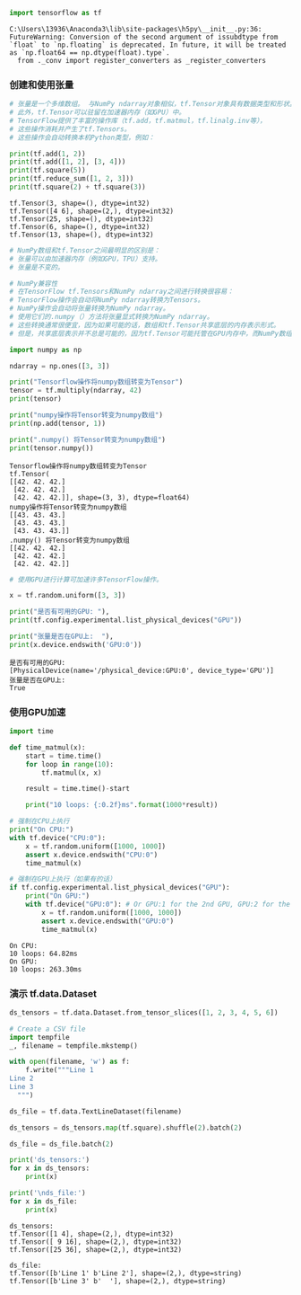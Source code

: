 

```python
import tensorflow as tf
```

    C:\Users\13936\Anaconda3\lib\site-packages\h5py\__init__.py:36: FutureWarning: Conversion of the second argument of issubdtype from `float` to `np.floating` is deprecated. In future, it will be treated as `np.float64 == np.dtype(float).type`.
      from ._conv import register_converters as _register_converters
    

### 创建和使用张量


```python
# 张量是一个多维数组。 与NumPy ndarray对象相似，tf.Tensor对象具有数据类型和形状。
# 此外，tf.Tensor可以驻留在加速器内存（如GPU）中。
# TensorFlow提供了丰富的操作库（tf.add，tf.matmul，tf.linalg.inv等），
# 这些操作消耗并产生了tf.Tensors。
# 这些操作会自动转换本机Python类型，例如：

print(tf.add(1, 2))
print(tf.add([1, 2], [3, 4]))
print(tf.square(5))
print(tf.reduce_sum([1, 2, 3]))
print(tf.square(2) + tf.square(3))
```

    tf.Tensor(3, shape=(), dtype=int32)
    tf.Tensor([4 6], shape=(2,), dtype=int32)
    tf.Tensor(25, shape=(), dtype=int32)
    tf.Tensor(6, shape=(), dtype=int32)
    tf.Tensor(13, shape=(), dtype=int32)
    


```python
# NumPy数组和tf.Tensor之间最明显的区别是：
# 张量可以由加速器内存（例如GPU，TPU）支持。
# 张量是不变的。

# NumPy兼容性
# 在TensorFlow tf.Tensors和NumPy ndarray之间进行转换很容易：
# TensorFlow操作会自动将NumPy ndarray转换为Tensors。
# NumPy操作会自动将张量转换为NumPy ndarray。
# 使用它们的.numpy（）方法将张量显式转换为NumPy ndarray。
# 这些转换通常很便宜，因为如果可能的话，数组和tf.Tensor共享底层的内存表示形式。 
# 但是，共享底层表示并不总是可能的，因为tf.Tensor可能托管在GPU内存中，而NumPy数组始终由主机内存支持，并且转换涉及从GPU到主机内存的复制。
```


```python
import numpy as np

ndarray = np.ones([3, 3])

print("Tensorflow操作将numpy数组转变为Tensor")
tensor = tf.multiply(ndarray, 42)
print(tensor)

print("numpy操作将Tensor转变为numpy数组")
print(np.add(tensor, 1))

print(".numpy() 将Tensor转变为numpy数组")
print(tensor.numpy())
```

    Tensorflow操作将numpy数组转变为Tensor
    tf.Tensor(
    [[42. 42. 42.]
     [42. 42. 42.]
     [42. 42. 42.]], shape=(3, 3), dtype=float64)
    numpy操作将Tensor转变为numpy数组
    [[43. 43. 43.]
     [43. 43. 43.]
     [43. 43. 43.]]
    .numpy() 将Tensor转变为numpy数组
    [[42. 42. 42.]
     [42. 42. 42.]
     [42. 42. 42.]]
    


```python
# 使用GPU进行计算可加速许多TensorFlow操作。

x = tf.random.uniform([3, 3])

print("是否有可用的GPU: "),
print(tf.config.experimental.list_physical_devices("GPU"))

print("张量是否在GPU上:  "),
print(x.device.endswith('GPU:0'))
```

    是否有可用的GPU: 
    [PhysicalDevice(name='/physical_device:GPU:0', device_type='GPU')]
    张量是否在GPU上:  
    True
    

### 使用GPU加速


```python
import time

def time_matmul(x):
    start = time.time()
    for loop in range(10):
        tf.matmul(x, x)

    result = time.time()-start

    print("10 loops: {:0.2f}ms".format(1000*result))

# 强制在CPU上执行
print("On CPU:")
with tf.device("CPU:0"):
    x = tf.random.uniform([1000, 1000])
    assert x.device.endswith("CPU:0")
    time_matmul(x)

# 强制在GPU上执行（如果有的话）
if tf.config.experimental.list_physical_devices("GPU"):
    print("On GPU:")
    with tf.device("GPU:0"): # Or GPU:1 for the 2nd GPU, GPU:2 for the 3rd etc.
        x = tf.random.uniform([1000, 1000])
        assert x.device.endswith("GPU:0")
        time_matmul(x)
```

    On CPU:
    10 loops: 64.82ms
    On GPU:
    10 loops: 263.30ms
    

### 演示 tf.data.Dataset


```python
ds_tensors = tf.data.Dataset.from_tensor_slices([1, 2, 3, 4, 5, 6])

# Create a CSV file
import tempfile
_, filename = tempfile.mkstemp()

with open(filename, 'w') as f:
    f.write("""Line 1
Line 2
Line 3
  """)

ds_file = tf.data.TextLineDataset(filename)
```


```python
ds_tensors = ds_tensors.map(tf.square).shuffle(2).batch(2)

ds_file = ds_file.batch(2)
```


```python
print('ds_tensors:')
for x in ds_tensors:
    print(x)

print('\nds_file:')
for x in ds_file:
    print(x)
```

    ds_tensors:
    tf.Tensor([1 4], shape=(2,), dtype=int32)
    tf.Tensor([ 9 16], shape=(2,), dtype=int32)
    tf.Tensor([25 36], shape=(2,), dtype=int32)
    
    ds_file:
    tf.Tensor([b'Line 1' b'Line 2'], shape=(2,), dtype=string)
    tf.Tensor([b'Line 3' b'  '], shape=(2,), dtype=string)
    
